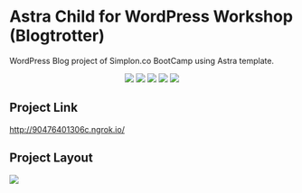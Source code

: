 # Astra Child for WordPress Workshop (Blogtrotter)

WordPress Blog project of Simplon.co BootCamp using Astra template.

<p align="center">
    <img src="https://img.shields.io/github/repo-size/Puthpiseth/astra-child-simplon" />
    <img src="https://img.shields.io/github/issues/Puthpiseth/astra-child-simplon" />
    <img src="https://img.shields.io/github/last-commit/Puthpiseth/astra-child-simplon" />
    <img src="https://img.shields.io/badge/WordPress-blue" />
    <img src="https://img.shields.io/badge/PHP-blue" />

## Project Link

http://90476401306c.ngrok.io/

## Project Layout

![](ProjectLayout.png)
